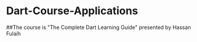 # Dart-Course-Applications
##The course is "The Complete Dart Learning Guide" presented by Hassan Fulaih
